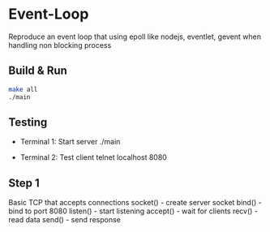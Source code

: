 # Event-Loop

Reproduce an event loop that using epoll like nodejs, eventlet, gevent when handling non blocking process


## Build & Run
```bash
make all
./main
```

## Testing

- Terminal 1: Start server
./main

- Terminal 2: Test client
telnet localhost 8080

## Step 1
Basic TCP that accepts connections
socket() - create server socket
bind() - bind to port 8080
listen() - start listening
accept() - wait for clients 
recv() - read data 
send() - send response 
